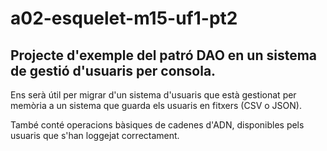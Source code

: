 # a02-esquelet-m15-uf1-pt2

## Projecte d'exemple del patró DAO en un sistema de gestió d'usuaris per consola.

Ens serà útil per migrar d'un sistema d'usuaris que està gestionat per memòria a un sistema que guarda els 
usuaris en fitxers (CSV o JSON).

També conté operacions bàsiques de cadenes d'ADN, disponibles pels usuaris que s'han loggejat correctament.

